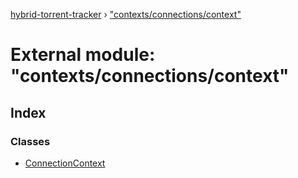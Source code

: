 [hybrid-torrent-tracker](../README.md) › ["contexts/connections/context"](_contexts_connections_context_.md)

# External module: "contexts/connections/context"

## Index

### Classes

* [ConnectionContext](../classes/_contexts_connections_context_.connectioncontext.md)
